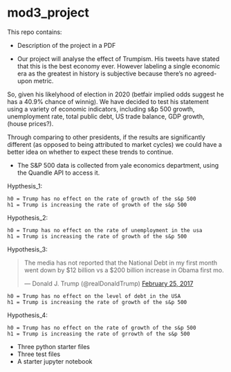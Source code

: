 # mod3_project

This repo contains:
* Description of the project in a PDF
- Our project will analyse the effect of Trumpism. His tweets have stated that this is the best economy ever. However labeling a single economic era as the greatest in history is subjective because there’s no agreed-upon metric. 

So, given his likelyhood of election in 2020 (betfair implied odds suggest he has a 40.9% chance of winnig). We have decided to test his statement using a variety of economic indicators, including s&p 500 growth, unemployment rate, total public debt, US trade balance, GDP growth, (house prices?).

Through comparing to other presidents, if the results are significantly different (as opposed to being attributed to market cycles) we could have a better idea on whether to expect these trends to continue.
- The S&P 500 data is collected from yale economics department, using the Quandle API to access it.

Hypthesis_1:
    
    h0 = Trump has no effect on the rate of growth of the s&p 500
    h1 = Trump is increasing the rate of growth of the s&p 500
    
Hypothesis_2:

    h0 = Trump has no effect on the rate of unemployment in the usa
    h1 = Trump is increasing the rate of growth of the s&p 500

Hypothesis_3:

<blockquote class="twitter-tweet" data-lang="en"><p lang="en" dir="ltr">The media has not reported that the National Debt in my first month went down by $12 billion vs a $200 billion increase in Obama first mo.</p>&mdash; Donald J. Trump (@realDonaldTrump) <a href="https://twitter.com/realDonaldTrump/status/835479283699224576?ref_src=twsrc%5Etfw">February 25, 2017</a></blockquote>
<script async src="https://platform.twitter.com/widgets.js" charset="utf-8"></script>


    h0 = Trump has no effect on the level of debt in the USA
    h1 = Trump is increasing the rate of growth of the s&p 500

Hypothesis_4:

    h0 = Trump has no effect on the rate of growth of the s&p 500
    h1 = Trump is increasing the rate of grrowth of the s&p 500




* Three python starter files
* Three test files
* A starter jupyter notebook